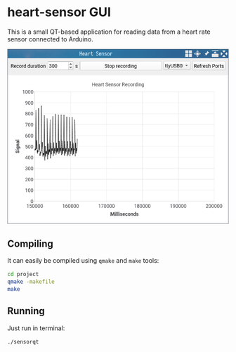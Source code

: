 # heart-sensor GUI

This is a small QT-based application for reading data from a heart rate sensor connected to Arduino.

![Screenshot](screenshot.png)

## Compiling

It can easily be compiled using `qmake` and `make` tools:

```bash
cd project
qmake -makefile
make
```

## Running

Just run in terminal:

```bash
./sensorqt
```
